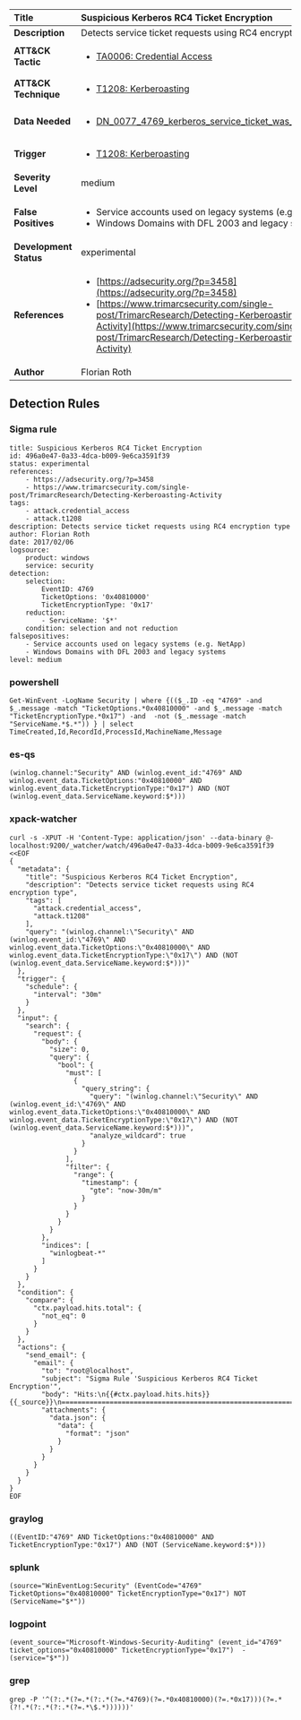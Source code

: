 | Title                    | Suspicious Kerberos RC4 Ticket Encryption       |
|:-------------------------|:------------------|
| **Description**          | Detects service ticket requests using RC4 encryption type |
| **ATT&amp;CK Tactic**    |  <ul><li>[TA0006: Credential Access](https://attack.mitre.org/tactics/TA0006)</li></ul>  |
| **ATT&amp;CK Technique** | <ul><li>[T1208: Kerberoasting](https://attack.mitre.org/techniques/T1208)</li></ul>  |
| **Data Needed**          | <ul><li>[DN_0077_4769_kerberos_service_ticket_was_requested](../Data_Needed/DN_0077_4769_kerberos_service_ticket_was_requested.md)</li></ul>  |
| **Trigger**              | <ul><li>[T1208: Kerberoasting](../Triggers/T1208.md)</li></ul>  |
| **Severity Level**       | medium |
| **False Positives**      | <ul><li>Service accounts used on legacy systems (e.g. NetApp)</li><li>Windows Domains with DFL 2003 and legacy systems</li></ul>  |
| **Development Status**   | experimental |
| **References**           | <ul><li>[https://adsecurity.org/?p=3458](https://adsecurity.org/?p=3458)</li><li>[https://www.trimarcsecurity.com/single-post/TrimarcResearch/Detecting-Kerberoasting-Activity](https://www.trimarcsecurity.com/single-post/TrimarcResearch/Detecting-Kerberoasting-Activity)</li></ul>  |
| **Author**               | Florian Roth |


## Detection Rules

### Sigma rule

```
title: Suspicious Kerberos RC4 Ticket Encryption
id: 496a0e47-0a33-4dca-b009-9e6ca3591f39
status: experimental
references:
    - https://adsecurity.org/?p=3458
    - https://www.trimarcsecurity.com/single-post/TrimarcResearch/Detecting-Kerberoasting-Activity
tags:
    - attack.credential_access
    - attack.t1208
description: Detects service ticket requests using RC4 encryption type
author: Florian Roth
date: 2017/02/06
logsource:
    product: windows
    service: security
detection:
    selection:
        EventID: 4769
        TicketOptions: '0x40810000'
        TicketEncryptionType: '0x17'
    reduction:
        - ServiceName: '$*'
    condition: selection and not reduction
falsepositives:
    - Service accounts used on legacy systems (e.g. NetApp)
    - Windows Domains with DFL 2003 and legacy systems
level: medium

```





### powershell
    
```
Get-WinEvent -LogName Security | where {(($_.ID -eq "4769" -and $_.message -match "TicketOptions.*0x40810000" -and $_.message -match "TicketEncryptionType.*0x17") -and  -not ($_.message -match "ServiceName.*$.*")) } | select TimeCreated,Id,RecordId,ProcessId,MachineName,Message
```


### es-qs
    
```
(winlog.channel:"Security" AND (winlog.event_id:"4769" AND winlog.event_data.TicketOptions:"0x40810000" AND winlog.event_data.TicketEncryptionType:"0x17") AND (NOT (winlog.event_data.ServiceName.keyword:$*)))
```


### xpack-watcher
    
```
curl -s -XPUT -H 'Content-Type: application/json' --data-binary @- localhost:9200/_watcher/watch/496a0e47-0a33-4dca-b009-9e6ca3591f39 <<EOF
{
  "metadata": {
    "title": "Suspicious Kerberos RC4 Ticket Encryption",
    "description": "Detects service ticket requests using RC4 encryption type",
    "tags": [
      "attack.credential_access",
      "attack.t1208"
    ],
    "query": "(winlog.channel:\"Security\" AND (winlog.event_id:\"4769\" AND winlog.event_data.TicketOptions:\"0x40810000\" AND winlog.event_data.TicketEncryptionType:\"0x17\") AND (NOT (winlog.event_data.ServiceName.keyword:$*)))"
  },
  "trigger": {
    "schedule": {
      "interval": "30m"
    }
  },
  "input": {
    "search": {
      "request": {
        "body": {
          "size": 0,
          "query": {
            "bool": {
              "must": [
                {
                  "query_string": {
                    "query": "(winlog.channel:\"Security\" AND (winlog.event_id:\"4769\" AND winlog.event_data.TicketOptions:\"0x40810000\" AND winlog.event_data.TicketEncryptionType:\"0x17\") AND (NOT (winlog.event_data.ServiceName.keyword:$*)))",
                    "analyze_wildcard": true
                  }
                }
              ],
              "filter": {
                "range": {
                  "timestamp": {
                    "gte": "now-30m/m"
                  }
                }
              }
            }
          }
        },
        "indices": [
          "winlogbeat-*"
        ]
      }
    }
  },
  "condition": {
    "compare": {
      "ctx.payload.hits.total": {
        "not_eq": 0
      }
    }
  },
  "actions": {
    "send_email": {
      "email": {
        "to": "root@localhost",
        "subject": "Sigma Rule 'Suspicious Kerberos RC4 Ticket Encryption'",
        "body": "Hits:\n{{#ctx.payload.hits.hits}}{{_source}}\n================================================================================\n{{/ctx.payload.hits.hits}}",
        "attachments": {
          "data.json": {
            "data": {
              "format": "json"
            }
          }
        }
      }
    }
  }
}
EOF

```


### graylog
    
```
((EventID:"4769" AND TicketOptions:"0x40810000" AND TicketEncryptionType:"0x17") AND (NOT (ServiceName.keyword:$*)))
```


### splunk
    
```
(source="WinEventLog:Security" (EventCode="4769" TicketOptions="0x40810000" TicketEncryptionType="0x17") NOT (ServiceName="$*"))
```


### logpoint
    
```
(event_source="Microsoft-Windows-Security-Auditing" (event_id="4769" ticket_options="0x40810000" TicketEncryptionType="0x17")  -(service="$*"))
```


### grep
    
```
grep -P '^(?:.*(?=.*(?:.*(?=.*4769)(?=.*0x40810000)(?=.*0x17)))(?=.*(?!.*(?:.*(?:.*(?=.*\$.*))))))'
```



